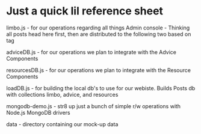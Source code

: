 # Just a quick lil reference sheet
limbo.js - for our operations regarding all things Admin console
    - Thinking all posts head here first, then are distributed to the following two based on tag

adviceDB.js - for our operations we plan to integrate with the Advice Components

resourcesDB.js - for our operations we plan to integrate with the Resource Components

loadDB.js - for building the local db's to use for our webiste. Builds Posts db with collections limbo, advice, and resources

mongodb-demo.js - str8 up just a bunch of simple r/w operations with Node.js MongoDB drivers

data - directory containing our mock-up data
